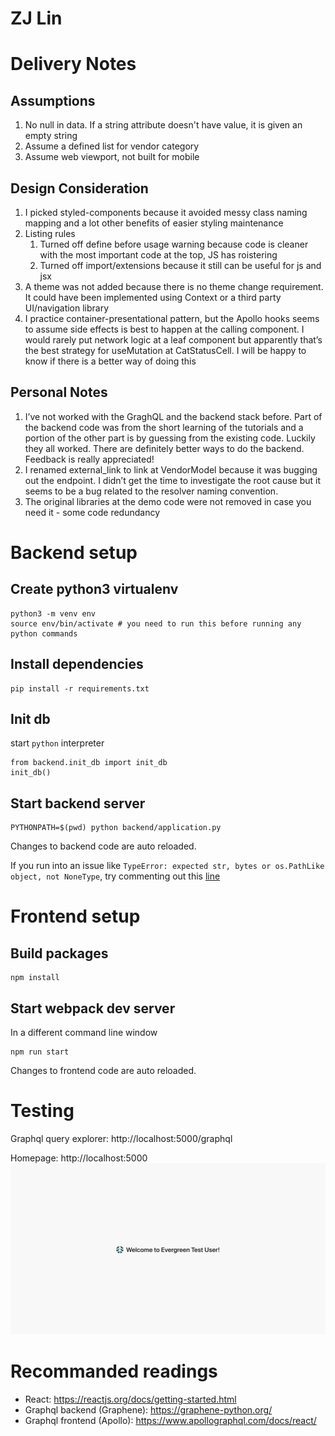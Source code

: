 # ZJ Lin

# Delivery Notes
## Assumptions
1. No null in data. If a string attribute doesn't have value, it is given an empty string
2. Assume a defined list for vendor category
3. Assume web viewport, not built for mobile

## Design Consideration
1. I picked styled-components because it avoided messy class naming mapping and a lot other benefits of easier styling maintenance
2. Listing rules
    1. Turned off define before usage warning because code is cleaner with the most important code at the top, JS has roistering
    2. Turned off import/extensions because it still can be useful for js and jsx
3. A theme was not added because there is no theme change requirement. It could have been implemented using Context or a third party UI/navigation library
4. I practice container-presentational pattern, but the Apollo hooks seems to assume side effects is best to happen at the calling component. I would rarely put network logic at a leaf component but apparently that’s the best strategy for useMutation at CatStatusCell. I will be happy to know if there is a better way of doing this

## Personal Notes
1. I’ve not worked with the GraghQL and the backend stack before. Part of the backend code was from the short learning of the tutorials and a portion of the other part is by guessing from the existing code. Luckily they all worked. There are definitely better ways to do the backend. Feedback is really appreciated!
2. I renamed external_link to link at VendorModel because it was bugging out the endpoint. I didn’t get the time to investigate the root cause but it seems to be a bug related to the resolver naming convention.
3. The original libraries at the demo code were not removed in case you need it - some code redundancy

# Backend setup
## Create python3 virtualenv
```
python3 -m venv env
source env/bin/activate # you need to run this before running any python commands
```

## Install dependencies
```
pip install -r requirements.txt
```

## Init db
start `python` interpreter
```
from backend.init_db import init_db
init_db()
```

## Start backend server
```
PYTHONPATH=$(pwd) python backend/application.py
```
Changes to backend code are auto reloaded.

If you run into an issue like `TypeError: expected str, bytes or os.PathLike object, not NoneType`, try commenting out this [line](https://github.com/Greenbax/interview-template/blob/master/backend/application.py#L2)

# Frontend setup
## Build packages
```
npm install
```

## Start webpack dev server
In a different command line window
```
npm run start
```
Changes to frontend code are auto reloaded.

# Testing
Graphql query explorer: http://localhost:5000/graphql

Homepage: http://localhost:5000
![Screenshot](sample-screenshot1.png)


# Recommanded readings
- React: https://reactjs.org/docs/getting-started.html
- Graphql backend (Graphene): https://graphene-python.org/
- Graphql frontend (Apollo): https://www.apollographql.com/docs/react/
